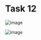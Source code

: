 # Task 12
![image](https://github.com/user-attachments/assets/f4d245fb-2c6f-45ad-93d5-9bbc7406ea8b)

![image](https://github.com/user-attachments/assets/bf223a03-99a6-4840-a96b-337c8635a9cc)

